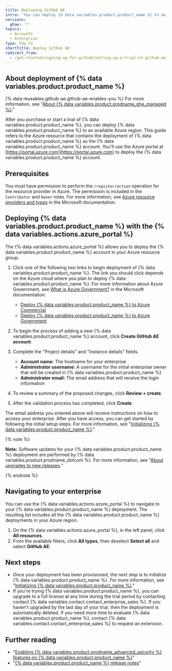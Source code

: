 ```yaml
---
title: Deploying GitHub AE
intro: 'You can deploy {% data variables.product.product_name %} to an available Azure region.'
versions:
  ghae: '*'
topics:
  - Accounts
  - Enterprise
type: how_to
shortTitle: Deploy GitHub AE
redirect_from:
  - /get-started/signing-up-for-github/setting-up-a-trial-of-github-ae
---
```


## About deployment of {% data variables.product.product_name %}

{% data reusables.github-ae.github-ae-enables-you %} For more information, see "[About {% data variables.product.prodname_ghe_managed %}](/admin/overview/about-github-ae)."

After you purchase or start a trial of {% data variables.product.product_name %}, you can deploy {% data variables.product.product_name %} to an available Azure region. This guide refers to the Azure resource that contains the deployment of {% data variables.product.product_name %} as the {% data variables.product.product_name %} account. You'll use the Azure portal at [https://portal.azure.com](https://portal.azure.com) to deploy the {% data variables.product.product_name %} account.

## Prerequisites

You must have permission to perform the `/register/action` operation for the resource provider in Azure. The permission is included in the `Contributor` and `Owner` roles. For more information, see [Azure resource providers and types](https://docs.microsoft.com/en-us/azure/azure-resource-manager/management/resource-providers-and-types#register-resource-provider) in the Microsoft documentation.

## Deploying {% data variables.product.product_name %} with the {% data variables.actions.azure_portal %}

The {% data variables.actions.azure_portal %} allows you to deploy the {% data variables.product.product_name %} account in your Azure resource group.

1. Click one of the following two links to begin deployment of {% data variables.product.product_name %}. The link you should click depends on the Azure cloud where you plan to deploy {% data variables.product.product_name %}. For more information about Azure Government, see [What is Azure Government?](https://docs.microsoft.com/en-us/azure/azure-government/documentation-government-welcome) in the Microsoft documentation.

   - [Deploy {% data variables.product.product_name %} to Azure Commercial](https://aka.ms/create-github-ae-instance)
   - [Deploy {% data variables.product.product_name %} to Azure Government](https://aka.ms/create-github-ae-instance-gov)
1. To begin the process of adding a new {% data variables.product.product_name %} account, click **Create GitHub AE account**.
1. Complete the "Project details" and "Instance details" fields.
    - **Account name:** The hostname for your enterprise
    - **Administrator username:** A username for the initial enterprise owner that will be created in {% data variables.product.product_name %}
    - **Administrator email:** The email address that will receive the login information
1. To review a summary of the proposed changes, click **Review + create**.
1. After the validation process has completed, click **Create**.

The email address you entered above will receive instructions on how to access your enterprise. After you have access, you can get started by following the initial setup steps. For more information, see "[Initializing {% data variables.product.product_name %}](/admin/configuration/initializing-github-ae)."

{% note %}

**Note:** Software updates for your {% data variables.product.product_name %} deployment are performed by {% data variables.product.prodname_dotcom %}. For more information, see "[About upgrades to new releases](/admin/overview/about-upgrades-to-new-releases)."

{% endnote %}

## Navigating to your enterprise

You can use the {% data variables.actions.azure_portal %} to navigate to your {% data variables.product.product_name %} deployment. The resulting list includes all the {% data variables.product.product_name %} deployments in your Azure region.

1. On the {% data variables.actions.azure_portal %}, in the left panel, click **All resources**.
1. From the available filters, click **All types**, then deselect **Select all** and select **GitHub AE**:

## Next steps

- Once your deployment has been provisioned, the next step is to initialize {% data variables.product.product_name %}. For more information, see "[Initializing {% data variables.product.product_name %}](/github-ae@latest/admin/configuration/configuring-your-enterprise/initializing-github-ae)."
- If you're trying {% data variables.product.product_name %}, you can upgrade to a full license at any time during the trial period by contacting contact {% data variables.contact.contact_enterprise_sales %}. If you haven't upgraded by the last day of your trial, then the deployment is automatically deleted. If you need more time to evaluate {% data variables.product.product_name %}, contact {% data variables.contact.contact_enterprise_sales %} to request an extension.

## Further reading

- "[Enabling {% data variables.product.prodname_advanced_security %} features on {% data variables.product.product_name %}](/github/getting-started-with-github/about-github-advanced-security#enabling-advanced-security-features-on-github-ae)"
- "[{% data variables.product.product_name %} release notes](/github-ae@latest/admin/overview/github-ae-release-notes)"
